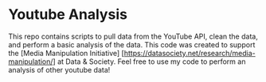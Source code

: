 # Youtube Analysis

This repo contains scripts to pull data from the YouTube API, clean the data, and perform a basic analysis of the data. This code was created to support the [Media Manipulation Initiative] [https://datasociety.net/research/media-manipulation/] at Data & Society. Feel free to use my code to perform an analysis of other youtube data! 

